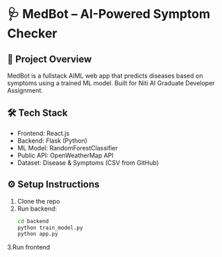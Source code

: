 # 🩺 MedBot – AI-Powered Symptom Checker

## 📌 Project Overview
MedBot is a fullstack AIML web app that predicts diseases based on symptoms using a trained ML model. Built for Niti AI Graduate Developer Assignment.

## 🛠️ Tech Stack
- Frontend: React.js
- Backend: Flask (Python)
- ML Model: RandomForestClassifier
- Public API: OpenWeatherMap API
- Dataset: Disease & Symptoms (CSV from GitHub)

## ⚙️ Setup Instructions
1. Clone the repo
2. Run backend:
   ```bash
   cd backend
   python train_model.py
   python app.py
3.Run frontend
